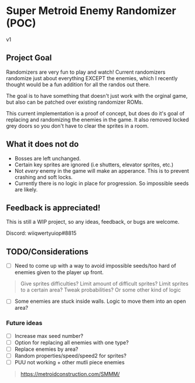 # Super Metroid Enemy Randomizer (POC)
 
 v1

## Project Goal

Randomizers are very fun to play and watch! Current randomizers randomize just about everything EXCEPT the enemies, which I recently thought would be a fun addition for all the randos out there.

The goal is to have something that doesn't just work with the orginal game, but also can be patched over existing randomizer ROMs.

This current implementation is a proof of concept, but does do it's goal of replacing and randomizing the enemies in the game. It also removed locked grey doors so you don't have to clear the sprites in a room.

## What it does not do

- Bosses are left unchanged.
- Certain key sprites are ignored (i.e shutters, elevator sprites, etc.)
- Not *every* enemy in the game will make an apperance. This is to prevent crashing and soft locks.
- Currently there is no logic in place for progression. So impossible seeds are likely.

## Feedback is appreciated!

This is still a WIP project, so any ideas, feedback, or bugs are welcome.

Discord: wiiqwertyuiop#8815

## TODO/Considerations

- [ ] Need to come up with a way to avoid impossible seeds/too hard of enemies given to the player up front.

> Give sprites difficulties?
> Limit amount of difficult sprites?
> Limit sprites to a certain area?
> Tweak probabilities?
> Or some other kind of logic

- [ ] Some enemies are stuck inside walls. Logic to move them into an open area?

### Future ideas

- [ ] Increase max seed number?
- [ ] Option for replacing all enemies with one type?
- [ ] Replace enemies by area?
- [ ] Random properties/speed/speed2 for sprites?
- [ ] PUU not working + other mutli piece enemies
> https://metroidconstruction.com/SMMM/
